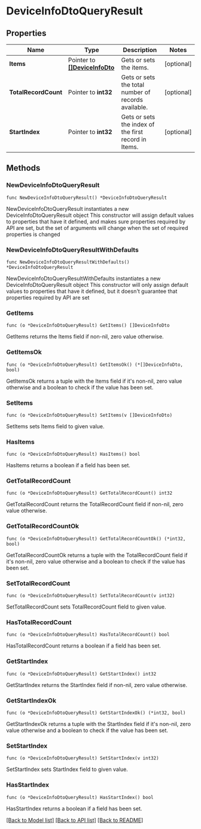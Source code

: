 # DeviceInfoDtoQueryResult

## Properties

Name | Type | Description | Notes
------------ | ------------- | ------------- | -------------
**Items** | Pointer to [**[]DeviceInfoDto**](DeviceInfoDto.md) | Gets or sets the items. | [optional] 
**TotalRecordCount** | Pointer to **int32** | Gets or sets the total number of records available. | [optional] 
**StartIndex** | Pointer to **int32** | Gets or sets the index of the first record in Items. | [optional] 

## Methods

### NewDeviceInfoDtoQueryResult

`func NewDeviceInfoDtoQueryResult() *DeviceInfoDtoQueryResult`

NewDeviceInfoDtoQueryResult instantiates a new DeviceInfoDtoQueryResult object
This constructor will assign default values to properties that have it defined,
and makes sure properties required by API are set, but the set of arguments
will change when the set of required properties is changed

### NewDeviceInfoDtoQueryResultWithDefaults

`func NewDeviceInfoDtoQueryResultWithDefaults() *DeviceInfoDtoQueryResult`

NewDeviceInfoDtoQueryResultWithDefaults instantiates a new DeviceInfoDtoQueryResult object
This constructor will only assign default values to properties that have it defined,
but it doesn't guarantee that properties required by API are set

### GetItems

`func (o *DeviceInfoDtoQueryResult) GetItems() []DeviceInfoDto`

GetItems returns the Items field if non-nil, zero value otherwise.

### GetItemsOk

`func (o *DeviceInfoDtoQueryResult) GetItemsOk() (*[]DeviceInfoDto, bool)`

GetItemsOk returns a tuple with the Items field if it's non-nil, zero value otherwise
and a boolean to check if the value has been set.

### SetItems

`func (o *DeviceInfoDtoQueryResult) SetItems(v []DeviceInfoDto)`

SetItems sets Items field to given value.

### HasItems

`func (o *DeviceInfoDtoQueryResult) HasItems() bool`

HasItems returns a boolean if a field has been set.

### GetTotalRecordCount

`func (o *DeviceInfoDtoQueryResult) GetTotalRecordCount() int32`

GetTotalRecordCount returns the TotalRecordCount field if non-nil, zero value otherwise.

### GetTotalRecordCountOk

`func (o *DeviceInfoDtoQueryResult) GetTotalRecordCountOk() (*int32, bool)`

GetTotalRecordCountOk returns a tuple with the TotalRecordCount field if it's non-nil, zero value otherwise
and a boolean to check if the value has been set.

### SetTotalRecordCount

`func (o *DeviceInfoDtoQueryResult) SetTotalRecordCount(v int32)`

SetTotalRecordCount sets TotalRecordCount field to given value.

### HasTotalRecordCount

`func (o *DeviceInfoDtoQueryResult) HasTotalRecordCount() bool`

HasTotalRecordCount returns a boolean if a field has been set.

### GetStartIndex

`func (o *DeviceInfoDtoQueryResult) GetStartIndex() int32`

GetStartIndex returns the StartIndex field if non-nil, zero value otherwise.

### GetStartIndexOk

`func (o *DeviceInfoDtoQueryResult) GetStartIndexOk() (*int32, bool)`

GetStartIndexOk returns a tuple with the StartIndex field if it's non-nil, zero value otherwise
and a boolean to check if the value has been set.

### SetStartIndex

`func (o *DeviceInfoDtoQueryResult) SetStartIndex(v int32)`

SetStartIndex sets StartIndex field to given value.

### HasStartIndex

`func (o *DeviceInfoDtoQueryResult) HasStartIndex() bool`

HasStartIndex returns a boolean if a field has been set.


[[Back to Model list]](../README.md#documentation-for-models) [[Back to API list]](../README.md#documentation-for-api-endpoints) [[Back to README]](../README.md)



